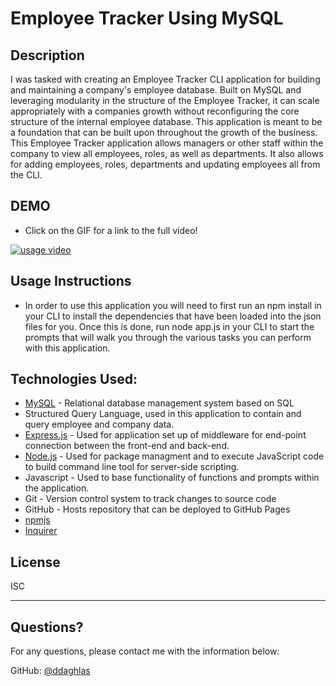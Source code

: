 # Employee Tracker Using MySQL

## Description
I was tasked with creating an Employee Tracker CLI application for building and maintaining a company's employee database. Built on MySQL and leveraging modularity in the structure of the Employee Tracker, it can scale appropriately with a companies growth without reconfiguring the core structure of the internal employee database. This application is meant to be a foundation that can be built upon throughout the growth of the business. This Employee Tracker application allows managers or other staff within the company to view all employees, roles, as well as departments. It also allows for adding employees, roles, departments and updating employees all from the CLI.


## DEMO

- Click on the GIF for a link to the full video!

[![usage video](./images/GIFMySQL.gif)](https://drive.google.com/file/d/1Csg3LriIwpeIVdYwlBDxqMdzyDFnBEjf/vie)



## Usage Instructions
- In order to use this application you will need to first run an npm install in your CLI to install the dependencies that have been loaded into the json files for you. Once this is done, run node app.js in your CLI to start the prompts that will walk you through the various tasks you can perform with this application.


## Technologies Used:
- [MySQL](https://www.mysql.com/) - Relational database management system based on SQL
- Structured Query Language, used in this application to contain and query employee and company data.
- [Express.js](https://expressjs.com/) - Used for application set up of middleware for end-point connection between the front-end and back-end.
- [Node.js](https://nodejs.org/en/) - Used for package managment and to execute JavaScript code to build command line tool for server-side scripting.
- Javascript - Used to base functionality of functions and prompts within the application.
- Git - Version control system to track changes to source code
- GitHub - Hosts repository that can be deployed to GitHub Pages
- [npmjs](https://docs.npmjs.com/)
- [Inquirer](https://www.npmjs.com/package/inquirer)

## License


ISC


---


  ## Questions?
  
  For any questions, please contact me with the information below:

  GitHub: [@ddaghlas](https://api.github.com/users/ddaghlas) 